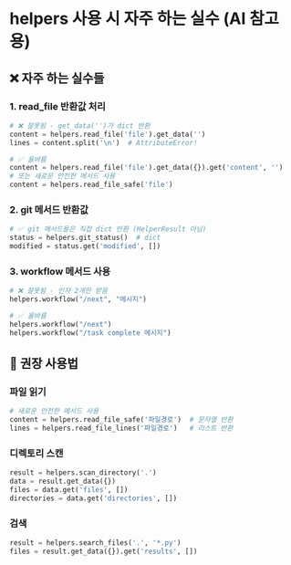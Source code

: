 # helpers 사용 시 자주 하는 실수 (AI 참고용)

## ❌ 자주 하는 실수들

### 1. read_file 반환값 처리
```python
# ❌ 잘못됨 - get_data('')가 dict 반환
content = helpers.read_file('file').get_data('')
lines = content.split('\n')  # AttributeError!

# ✅ 올바름
content = helpers.read_file('file').get_data({}).get('content', '')
# 또는 새로운 안전한 메서드 사용
content = helpers.read_file_safe('file')
```

### 2. git 메서드 반환값
```python
# ✅ git 메서드들은 직접 dict 반환 (HelperResult 아님)
status = helpers.git_status()  # dict
modified = status.get('modified', [])
```

### 3. workflow 메서드 사용
```python
# ❌ 잘못됨 - 인자 2개만 받음
helpers.workflow("/next", "메시지")  

# ✅ 올바름
helpers.workflow("/next")
helpers.workflow("/task complete 메시지")
```

## 🎯 권장 사용법

### 파일 읽기
```python
# 새로운 안전한 메서드 사용
content = helpers.read_file_safe('파일경로')  # 문자열 반환
lines = helpers.read_file_lines('파일경로')   # 리스트 반환
```

### 디렉토리 스캔
```python
result = helpers.scan_directory('.')
data = result.get_data({})
files = data.get('files', [])
directories = data.get('directories', [])
```

### 검색
```python
result = helpers.search_files('.', '*.py')
files = result.get_data({}).get('results', [])
```
